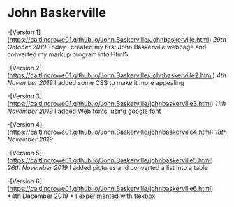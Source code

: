 John Baskerville
================

  -[Version 1]
  (https://caitlincrowe01.github.io/John.Baskerville/Johnbaskerville.html)
  *29th October 2019* 
  Today I created my first John Baskerville webpage and converted my markup program into Html5
   

   -[Version 2] 
   (https://caitlincrowe01.github.io/John.Baskerville/Johnbaskerville2.html)
   *4th November 2019*
   I added some CSS to make it more appealing 

   -[Version 3]
   (https://caitlincrowe01.github.io/John.Baskerville/johnbaskerville3.html)
   *11th November 2019*
   I added Web fonts, using google font

   -[Version 4]
   (https://caitlincrowe01.github.io/John.Baskerville/johnbaskerville4.html)
   *18th November 2019*

   -[Version 5]
   (https://caitlincrowe01.github.io/John.Baskerville/johnbaskerville5.html)
   *26th November 2019*
   I added pictures and converted a list into a table

   -[Version 6]
   (https://caitlincrowe01.github.io/John.Baskerville/johnbaskerville6.html)
   *4th December 2019 *
   I experimented with flexbox
  
